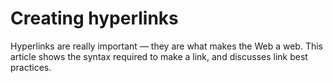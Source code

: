 # Creating hyperlinks

Hyperlinks are really important — they are what makes the Web a web. This article shows the syntax required to make a link, and discusses link best practices.

